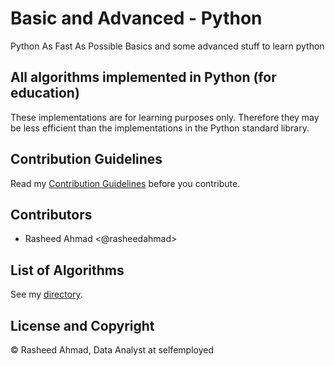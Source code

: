 # Basic and Advanced - Python
Python As Fast As Possible
Basics and some advanced stuff to learn python 

## All algorithms implemented in Python (for education)
These implementations are for learning purposes only. Therefore they may be less efficient than the implementations in the Python standard library.

## Contribution Guidelines
Read my [Contribution Guidelines](CONTRIBUTION.md) before you contribute.

## Contributors
- Rasheed Ahmad <@rasheedahmad>

## List of Algorithms
See my [directory](DIRECTORY.md).

## License and Copyright
&copy; Rasheed Ahmad, Data Analyst at selfemployed
